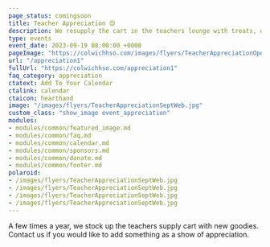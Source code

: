 ```yaml
---
page_status: comingsoon
title: Teacher Appreciation 😍
description: We resupply the cart in the teachers lounge with treats, drinks, supplies and more.
type: events
event_date: 2023-09-19 08:00:00 +0000
pageImage: "https://colwichhso.com/images/flyers/TeacherAppreciationOpenGraph.jpg"
url: "/appreciation1"
fullUrl: "https://colwichhso.com/appreciation1"
faq_category: appreciation
ctatext: Add To Your Calendar
ctalink: calendar
ctaicon: hearthand
image: "/images/flyers/TeacherAppreciationSeptWeb.jpg"
custom_class: "show_image event_appreciation"
modules:
- modules/common/featured_image.md
- modules/common/faq.md
- modules/common/calendar.md
- modules/common/sponsors.md
- modules/common/donate.md
- modules/common/footer.md
polaroid: 
- /images/flyers/TeacherAppreciationSeptWeb.jpg
- /images/flyers/TeacherAppreciationSeptWeb.jpg
- /images/flyers/TeacherAppreciationSeptWeb.jpg
- /images/flyers/TeacherAppreciationSeptWeb.jpg
---
```

A few times a year, we stock up the teachers supply cart with new goodies. Contact us if you would like to add something as a show of appreciation.